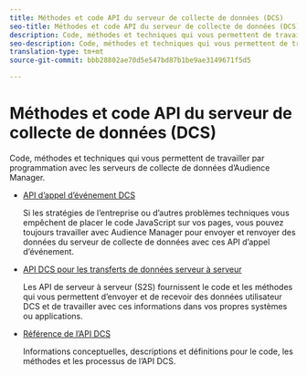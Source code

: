 ```yaml
---
title: Méthodes et code API du serveur de collecte de données (DCS)
seo-title: Méthodes et code API du serveur de collecte de données (DCS) pour Adobe Audience Manager (AAM)
description: Code, méthodes et techniques qui vous permettent de travailler par programmation avec les serveurs de collecte de données d’Audience Manager.
seo-description: Code, méthodes et techniques qui vous permettent de travailler par programmation avec les serveurs de collecte de données d’Audience Manager.
translation-type: tm+mt
source-git-commit: bbb28802ae70d5e547bd87b1be9ae3149671f5d5

---
```



# Méthodes et code API du serveur de collecte de données (DCS)

Code, méthodes et techniques qui vous permettent de travailler par programmation avec les serveurs de collecte de données d’Audience Manager.

* [API d’appel d’événement DCS](/help/using/api/dcs-intro/dcs-event-calls/dcs-event-calls.md)

   Si les stratégies de l’entreprise ou d’autres problèmes techniques vous empêchent de placer le code JavaScript sur vos pages, vous pouvez toujours travailler avec Audience Manager pour envoyer et renvoyer des données du serveur de collecte de données avec ces API d’appel d’événement.

* [API DCS pour les transferts de données serveur à serveur](/help/using/api/dcs-intro/dcs-s2s/dcs-s2s.md)

   Les API de serveur à serveur (S2S) fournissent le code et les méthodes qui vous permettent d’envoyer et de recevoir des données utilisateur DCS et de travailler avec ces informations dans vos propres systèmes ou applications.

* [Référence de l’API DCS](/help/using/api/dcs-intro/dcs-api-reference/dcs-api-methods.md)

   Informations conceptuelles, descriptions et définitions pour le code, les méthodes et les processus de l’API DCS.